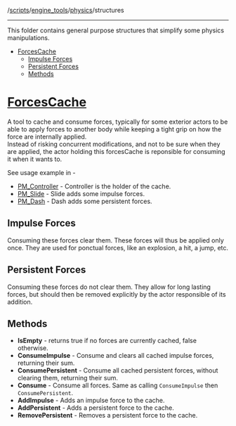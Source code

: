 /[scripts](../../../)/[engine_tools](../../)/[physics](../)/structures  

---


This folder contains general purpose structures that simplify some physics manipulations.

- [ForcesCache](#forcescache)
  - [Impulse Forces](#impulse-forces)
  - [Persistent Forces](#persistent-forces)
  - [Methods](#methods)


# [ForcesCache](PHX_ForcesCache.cs)

A tool to cache and consume forces, typically for some exterior actors to be able to apply forces to another body while keeping a tight grip on how the force are internally applied.  
Instead of risking concurrent modifications, and not to be sure when they are applied, the actor holding this forcesCache is reponsible for consuming it when it wants to.  

See usage example in -
- [PM_Controller](../../player/PM_Controller.cs) - Controller is the holder of the cache.
- [PM_Slide](../../player/movement/actions/crouch/PM_Slide.cs) - Slide adds some impulse forces.
- [PM_Dash](../../player/movement/actions/crouch/PM_Dash.cs) - Dash adds some persistent forces.

## Impulse Forces

Consuming these forces clear them. These forces will thus be applied only once. They are used for ponctual forces, like an explosion, a hit, a jump, etc.

## Persistent Forces

Consuming these forces do not clear them. They allow for long lasting forces, but should then be removed explicitly by the actor responsible of its addition.

## Methods

- **IsEmpty** - returns true if no forces are currently cached, false otherwise.
- **ConsumeImpulse** - Consume and clears all cached impulse forces, returning their sum.
- **ConsumePersistent** - Consume all cached persistent forces, without clearing them, returning their sum.
- **Consume** - Consume all forces. Same as calling ``ConsumeImpulse`` then ``ConsumePersistent``.
- **AddImpulse** - Adds an impulse force to the cache.
- **AddPersistent** - Adds a persistent force to the cache.
- **RemovePersistent** - Removes a persistent force to the cache.

